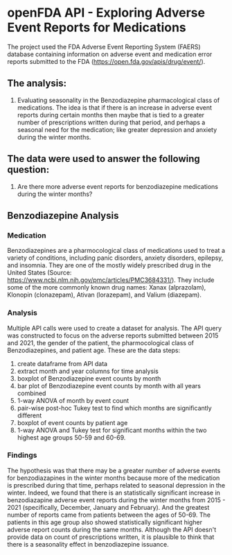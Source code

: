 # openFDA API - Exploring Adverse Event Reports for Medications

The project used the FDA Adverse Event Reporting System (FAERS) database containing information on adverse event and medication error reports submitted to the FDA (https://open.fda.gov/apis/drug/event/).

## The analysis:
1. Evaluating seasonality in the Benzodiazepine pharmacological class of medications.  The idea is that if there is an increase in adverse event reports during certain months then maybe that is tied to a greater number of prescriptions written during that period, and perhaps a seasonal need for the medication; like greater depression and anxiety during the winter months.


## The data were used to answer the following question:
1. Are there more adverse event reports for benzodiazepine medications during the winter months?


## Benzodiazepine Analysis
### Medication
Benzodiazepines are a pharmocological class of medications used to treat a variety of conditions, including panic disorders, anxiety disorders, epilepsy, and insomnia. They are one of the mostly widely prescribed drug in the United States (Source: https://www.ncbi.nlm.nih.gov/pmc/articles/PMC3684331/).  They include some of the more commonly known drug names: Xanax (alprazolam), Klonopin (clonazepam), Ativan (lorazepam), and Valium (diazepam).
### Analysis
Multiple API calls were used to create a dataset for analysis.  The API query was constructed to focus on the adverse reports submitted between 2015 and 2021, the gender of the patient, the pharmocological class of Benzodiazepines, and patient age.  These are the data steps:
1. create dataframe from API data
2. extract month and year columns for time analysis
3. boxplot of Benzodiazepine event counts by month
4. bar plot of Benzodiazepine event counts by month with all years combined
5. 1-way ANOVA of month by event count
6. pair-wise post-hoc Tukey test to find which months are significantly different
7. boxplot of event counts by patient age
8. 1-way ANOVA and Tukey test for significant months within the two highest age groups 50-59 and 60-69.
### Findings
The hypothesis was that there may be a greater number of adverse events for benzodiazapines in the winter months because more of the medication is prescribed during that time, perhaps related to seasonal depression in the winter.  Indeed, we found that there is an statistically significant increase in benzodiazapine adverse event reports during the winter months from 2015 - 2021 (specifically, December, January and February).  And the greatest number of reports came from patients between the ages of 50-69.  The patients in this age group also showed statistically significant higher adverse report counts during the same months.  Although the API doesn't provide data on count of prescriptions written, it is plausible to think that there is a seasonality effect in benzodiazepine issuance.


